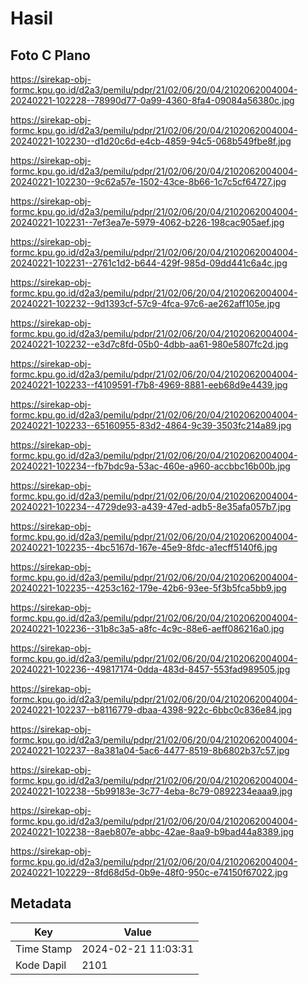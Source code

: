 # Hasil

## Foto C Plano

https://sirekap-obj-formc.kpu.go.id/d2a3/pemilu/pdpr/21/02/06/20/04/2102062004004-20240221-102228--78990d77-0a99-4360-8fa4-09084a56380c.jpg

https://sirekap-obj-formc.kpu.go.id/d2a3/pemilu/pdpr/21/02/06/20/04/2102062004004-20240221-102230--d1d20c6d-e4cb-4859-94c5-068b549fbe8f.jpg

https://sirekap-obj-formc.kpu.go.id/d2a3/pemilu/pdpr/21/02/06/20/04/2102062004004-20240221-102230--9c62a57e-1502-43ce-8b66-1c7c5cf64727.jpg

https://sirekap-obj-formc.kpu.go.id/d2a3/pemilu/pdpr/21/02/06/20/04/2102062004004-20240221-102231--7ef3ea7e-5979-4062-b226-198cac905aef.jpg

https://sirekap-obj-formc.kpu.go.id/d2a3/pemilu/pdpr/21/02/06/20/04/2102062004004-20240221-102231--2761c1d2-b644-429f-985d-09dd441c6a4c.jpg

https://sirekap-obj-formc.kpu.go.id/d2a3/pemilu/pdpr/21/02/06/20/04/2102062004004-20240221-102232--9d1393cf-57c9-4fca-97c6-ae262aff105e.jpg

https://sirekap-obj-formc.kpu.go.id/d2a3/pemilu/pdpr/21/02/06/20/04/2102062004004-20240221-102232--e3d7c8fd-05b0-4dbb-aa61-980e5807fc2d.jpg

https://sirekap-obj-formc.kpu.go.id/d2a3/pemilu/pdpr/21/02/06/20/04/2102062004004-20240221-102233--f4109591-f7b8-4969-8881-eeb68d9e4439.jpg

https://sirekap-obj-formc.kpu.go.id/d2a3/pemilu/pdpr/21/02/06/20/04/2102062004004-20240221-102233--65160955-83d2-4864-9c39-3503fc214a89.jpg

https://sirekap-obj-formc.kpu.go.id/d2a3/pemilu/pdpr/21/02/06/20/04/2102062004004-20240221-102234--fb7bdc9a-53ac-460e-a960-accbbc16b00b.jpg

https://sirekap-obj-formc.kpu.go.id/d2a3/pemilu/pdpr/21/02/06/20/04/2102062004004-20240221-102234--4729de93-a439-47ed-adb5-8e35afa057b7.jpg

https://sirekap-obj-formc.kpu.go.id/d2a3/pemilu/pdpr/21/02/06/20/04/2102062004004-20240221-102235--4bc5167d-167e-45e9-8fdc-a1ecff5140f6.jpg

https://sirekap-obj-formc.kpu.go.id/d2a3/pemilu/pdpr/21/02/06/20/04/2102062004004-20240221-102235--4253c162-179e-42b6-93ee-5f3b5fca5bb9.jpg

https://sirekap-obj-formc.kpu.go.id/d2a3/pemilu/pdpr/21/02/06/20/04/2102062004004-20240221-102236--31b8c3a5-a8fc-4c9c-88e6-aeff086216a0.jpg

https://sirekap-obj-formc.kpu.go.id/d2a3/pemilu/pdpr/21/02/06/20/04/2102062004004-20240221-102236--49817174-0dda-483d-8457-553fad989505.jpg

https://sirekap-obj-formc.kpu.go.id/d2a3/pemilu/pdpr/21/02/06/20/04/2102062004004-20240221-102237--b8116779-dbaa-4398-922c-6bbc0c836e84.jpg

https://sirekap-obj-formc.kpu.go.id/d2a3/pemilu/pdpr/21/02/06/20/04/2102062004004-20240221-102237--8a381a04-5ac6-4477-8519-8b6802b37c57.jpg

https://sirekap-obj-formc.kpu.go.id/d2a3/pemilu/pdpr/21/02/06/20/04/2102062004004-20240221-102238--5b99183e-3c77-4eba-8c79-0892234eaaa9.jpg

https://sirekap-obj-formc.kpu.go.id/d2a3/pemilu/pdpr/21/02/06/20/04/2102062004004-20240221-102238--8aeb807e-abbc-42ae-8aa9-b9bad44a8389.jpg

https://sirekap-obj-formc.kpu.go.id/d2a3/pemilu/pdpr/21/02/06/20/04/2102062004004-20240221-102229--8fd68d5d-0b9e-48f0-950c-e74150f67022.jpg


## Metadata

| Key        | Value               |
| ---------- | ------------------- |
| Time Stamp | 2024-02-21 11:03:31 |
| Kode Dapil | 2101                |



